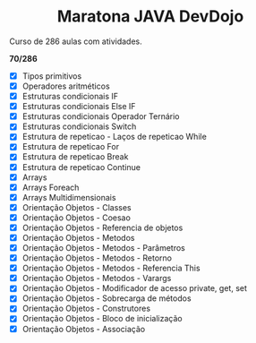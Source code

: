 <h1 align="center"> Maratona JAVA DevDojo </h1>

Curso de 286 aulas com atividades.

**70/286**

- [x] Tipos primitivos
- [x] Operadores aritméticos 
- [x] Estruturas condicionais IF
- [x] Estruturas condicionais Else IF
- [x] Estruturas condicionais Operador Ternário
- [x] Estruturas condicionais Switch
- [x] Estrutura de repeticao - Laços de repeticao While
- [x] Estrutura de repeticao For
- [x] Estrutura de repeticao Break
- [x] Estrutura de repeticao Continue 
- [x] Arrays
- [x] Arrays Foreach
- [x] Arrays Multidimensionais
- [x] Orientação Objetos - Classes
- [x] Orientação Objetos - Coesao
- [x] Orientação Objetos - Referencia de objetos
- [x] Orientação Objetos - Metodos
- [x] Orientação Objetos - Metodos - Parâmetros 
- [x] Orientação Objetos - Metodos - Retorno
- [x] Orientação Objetos - Metodos - Referencia This
- [x] Orientação Objetos - Metodos - Varargs
- [x] Orientação Objetos - Modificador de acesso private, get, set
- [x] Orientação Objetos - Sobrecarga de métodos
- [x] Orientação Objetos - Construtores
- [x] Orientação Objetos - Bloco de inicialização 
- [x] Orientação Objetos - Associação 
